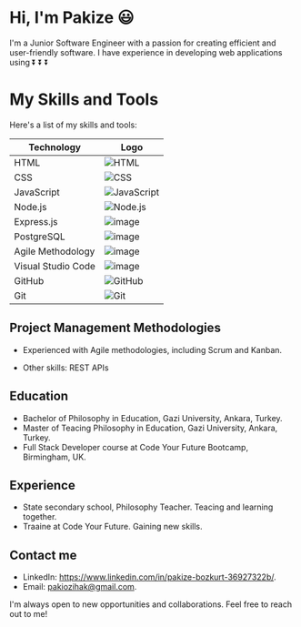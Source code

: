 # Hi, I'm Pakize :smiley:

I'm a Junior Software Engineer with a passion for creating efficient and user-friendly software. I have experience in developing web applications using 
⏬ ⏬ ⏬

# My Skills and Tools

Here's a list of my skills and tools:

| Technology | Logo |
| --- | --- |
| HTML | ![HTML](https://img.icons8.com/color/48/000000/html-5.png) |
| CSS | ![CSS](https://img.icons8.com/color/48/000000/css3.png) |
| JavaScript | ![JavaScript](https://img.icons8.com/color/48/000000/javascript.png) |
| Node.js | ![Node.js](https://img.icons8.com/color/48/000000/nodejs.png) |
| Express.js  | ![image](https://user-images.githubusercontent.com/97640517/216728063-5f986b17-aeae-45bf-b01b-53e32f41efc5.png)  |
| PostgreSQL  | ![image](https://user-images.githubusercontent.com/97640517/216726721-edadde22-b734-494e-bd3f-24a22ca5932c.png)  |
| Agile Methodology  | ![image](https://user-images.githubusercontent.com/97640517/216727740-bdd3d178-186d-462e-a039-877ea367a5e9.png)  |
| Visual Studio Code  | ![image](https://user-images.githubusercontent.com/97640517/216727393-ae82d707-38b0-474b-8741-58c1d67415ff.png)  |
| GitHub | ![GitHub](https://img.icons8.com/color/48/000000/github.png) |
| Git | ![Git](https://img.icons8.com/color/48/000000/git.png) |

 ## Project Management Methodologies
- Experienced with Agile methodologies, including Scrum and Kanban.

- Other skills: REST APIs


## Education
- Bachelor of Philosophy in Education, Gazi University, Ankara, Turkey.
- Master of Teacing Philosophy in Education, Gazi University, Ankara, Turkey.
- Full Stack Developer course at Code Your Future Bootcamp, Birmingham, UK.

## Experience
- State secondary school, Philosophy Teacher. Teacing and learning together.
- Traaine at Code Your Future. Gaining new skills.

## Contact me
- LinkedIn: https://www.linkedin.com/in/pakize-bozkurt-36927322b/.
- Email: pakiozihak@gmail.com.

I'm always open to new opportunities and collaborations. Feel free to reach out to me!

